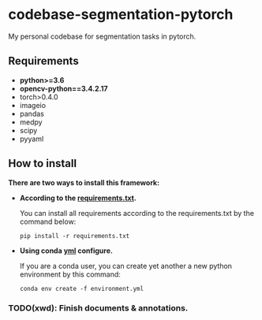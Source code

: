 # codebase-segmentation-pytorch

My personal codebase for segmentation tasks in pytorch.

## Requirements
- **python>=3.6**
- **opencv-python==3.4.2.17**
- torch>0.4.0
- imageio
- pandas
- medpy
- scipy
- pyyaml


## How to install
**There are two ways to install this framework:**
* **According to the [requirements.txt](./requirements.txt).**

  You can install all requirements according to the requirements.txt by the command below:
  ```
  pip install -r requirements.txt
  ```
* **Using conda [yml](./environment.yml) configure.**

  If you are a conda user, you can create yet another a new python environment by this command:
  ```
  conda env create -f environment.yml
  ```


### TODO(xwd): Finish documents & annotations.